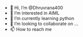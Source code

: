 - 👋 Hi, I’m @Dhruvrana400
- 👀 I’m interested in AIML
- 🌱 I’m currently learning python
- 💞️ I’m looking to collaborate on ...
- 📫 How to reach me 

<!---
Dhruvrana400/Dhruvrana400 is a ✨ special ✨ repository because its `README.md` (this file) appears on your GitHub profile.
You can click the Preview link to take a look at your changes.
--->
